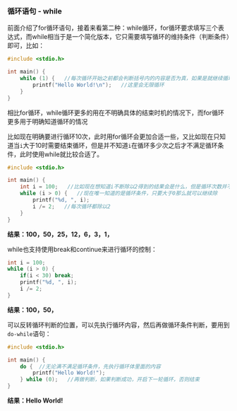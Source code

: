 ### 循环语句 - while

前面介绍了for循环语句，接着来看第二种：while循环，for循环要求填写三个表达式，而while相当于是一个简化版本，它只需要填写循环的维持条件（判断条件）即可，比如：

```c
#include <stdio.h>

int main() {
    while (1) {   //每次循环开始之前都会判断括号内的内容是否为真，如果是就继续循环
        printf("Hello World!\n");   //这里会无限循环
    }
}
```

相比for循环，while循环更多的用在不明确具体的结束时机的情况下，而for循环更多用于明确知道循环的情况

比如现在明确要进行循环10次，此时用for循环会更加合适一些，又比如现在只知道当`i`大于10时需要结束循环，但是并不知道`i`在循环多少次之后才不满足循环条件，此时使用while就比较合适了。

```c
#include <stdio.h>

int main() {
    int i = 100;   //比如现在想知道i不断除以2得到的结果会是什么，但是循环次数并不明确
    while (i > 0) {   //现在唯一知道的是循环条件，只要大于0那么就可以继续除
        printf("%d, ", i);
        i /= 2;   //每次循环都除以2
    }
}
```

**结果：100，50，25，12，6，3，1，**

while也支持使用break和continue来进行循环的控制：

```c
int i = 100;
while (i > 0) {
    if(i < 30) break;
    printf("%d, ", i);
    i /= 2;
}
```

**结果：100，50，**

可以反转循环判断的位置，可以先执行循环内容，然后再做循环条件判断，要用到`do-while`语句：

```c
#include <stdio.h>

int main() {
    do {  //无论满不满足循环条件，先执行循环体里面的内容
        printf("Hello World!");
    } while (0);   //再做判断，如果判断成功，开启下一轮循环，否则结束
}
```

**结果：Hello World!**